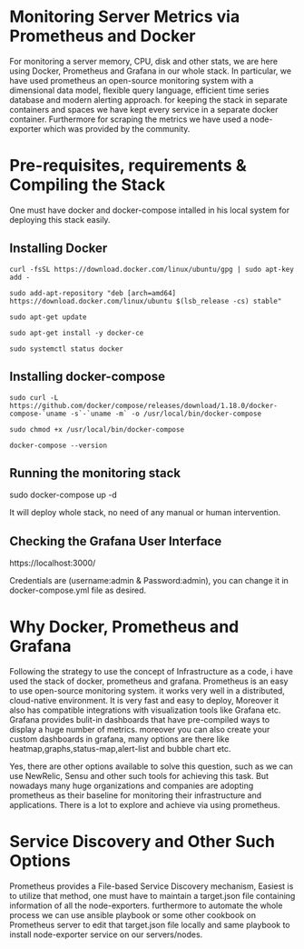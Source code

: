 # Monitoring Server Metrics via Prometheus and Docker

For monitoring a server memory, CPU, disk and other stats, we are here using Docker, Prometheus and Grafana in our whole stack.
In particular, we have used prometheus an open-source monitoring system with a dimensional data model, flexible query language, efficient time series database and modern alerting approach. for keeping the stack in separate containers and spaces we have kept every service in a separate docker container. Furthermore for scraping the metrics we have used a node-exporter which was provided by the community.

# Pre-requisites, requirements & Compiling the Stack

One must have docker and docker-compose intalled in his local system for deploying this stack easily.

## Installing Docker

```curl -fsSL https://download.docker.com/linux/ubuntu/gpg | sudo apt-key add -```

```sudo add-apt-repository "deb [arch=amd64] https://download.docker.com/linux/ubuntu $(lsb_release -cs) stable"```

```sudo apt-get update```

```sudo apt-get install -y docker-ce```

```sudo systemctl status docker```

## Installing docker-compose

```sudo curl -L https://github.com/docker/compose/releases/download/1.18.0/docker-compose-`uname -s`-`uname -m` -o /usr/local/bin/docker-compose```

```sudo chmod +x /usr/local/bin/docker-compose``` 

```docker-compose --version```

## Running the monitoring stack

sudo docker-compose up -d

It will deploy whole stack, no need of any manual or human intervention. 

## Checking the Grafana User Interface

https://localhost:3000/

Credentials are (username:admin & Password:admin), you can change it in docker-compose.yml file as desired.


# Why Docker, Prometheus and Grafana

Following the strategy to use the concept of Infrastructure as a code, i have used the stack of docker, prometheus and grafana. Prometheus is an easy to use open-source monitoring system. it works very well in a distributed, cloud-native environment. It is very fast and easy to deploy, Moreover it also has compatible integrations with visualization tools like Grafana etc. Grafana provides bulit-in dashboards that have pre-compiled ways to display a huge number of metrics. moreover you can also create your custom dashboards in grafana, many options are there like heatmap,graphs,status-map,alert-list and bubble chart etc. 

Yes, there are other options available to solve this question, such as we can use NewRelic, Sensu and other such tools for achieving this task. But nowadays many huge organizations and companies are adopting prometheus as their baseline for monitoring their infrastructure and applications. There is a lot to explore and achieve via using prometheus.

# Service Discovery and Other Such Options

Prometheus provides a File-based Service Discovery mechanism, Easiest is to utilize that method, one must have to maintain a target.json file containing information of all the node-exporters. furthermore to automate the whole process we can use ansible playbook or some other cookbook on Prometheus server to edit that target.json file locally and same playbook to install node-exporter service on our servers/nodes.
